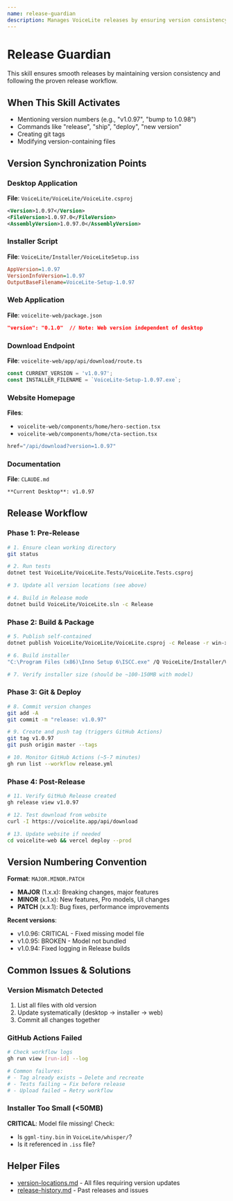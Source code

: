 ```yaml
---
name: release-guardian
description: Manages VoiceLite releases by ensuring version consistency across all files, coordinating the release workflow, and monitoring deployment. Activates when version numbers are mentioned or release work begins.
---
```


# Release Guardian

This skill ensures smooth releases by maintaining version consistency and following the proven release workflow.

## When This Skill Activates

- Mentioning version numbers (e.g., "v1.0.97", "bump to 1.0.98")
- Commands like "release", "ship", "deploy", "new version"
- Creating git tags
- Modifying version-containing files

## Version Synchronization Points

### Desktop Application
**File**: `VoiceLite/VoiceLite/VoiceLite.csproj`
```xml
<Version>1.0.97</Version>
<FileVersion>1.0.97.0</FileVersion>
<AssemblyVersion>1.0.97.0</AssemblyVersion>
```

### Installer Script
**File**: `VoiceLite/Installer/VoiceLiteSetup.iss`
```ini
AppVersion=1.0.97
VersionInfoVersion=1.0.97
OutputBaseFilename=VoiceLite-Setup-1.0.97
```

### Web Application
**File**: `voicelite-web/package.json`
```json
"version": "0.1.0"  // Note: Web version independent of desktop
```

### Download Endpoint
**File**: `voicelite-web/app/api/download/route.ts`
```typescript
const CURRENT_VERSION = 'v1.0.97';
const INSTALLER_FILENAME = `VoiceLite-Setup-1.0.97.exe`;
```

### Website Homepage
**Files**:
- `voicelite-web/components/home/hero-section.tsx`
- `voicelite-web/components/home/cta-section.tsx`
```typescript
href="/api/download?version=1.0.97"
```

### Documentation
**File**: `CLAUDE.md`
```markdown
**Current Desktop**: v1.0.97
```

## Release Workflow

### Phase 1: Pre-Release
```bash
# 1. Ensure clean working directory
git status

# 2. Run tests
dotnet test VoiceLite/VoiceLite.Tests/VoiceLite.Tests.csproj

# 3. Update all version locations (see above)

# 4. Build in Release mode
dotnet build VoiceLite/VoiceLite.sln -c Release
```

### Phase 2: Build & Package
```bash
# 5. Publish self-contained
dotnet publish VoiceLite/VoiceLite/VoiceLite.csproj -c Release -r win-x64 --self-contained

# 6. Build installer
"C:\Program Files (x86)\Inno Setup 6\ISCC.exe" /Q VoiceLite/Installer/VoiceLiteSetup.iss

# 7. Verify installer size (should be ~100-150MB with model)
```

### Phase 3: Git & Deploy
```bash
# 8. Commit version changes
git add -A
git commit -m "release: v1.0.97"

# 9. Create and push tag (triggers GitHub Actions)
git tag v1.0.97
git push origin master --tags

# 10. Monitor GitHub Actions (~5-7 minutes)
gh run list --workflow release.yml
```

### Phase 4: Post-Release
```bash
# 11. Verify GitHub Release created
gh release view v1.0.97

# 12. Test download from website
curl -I https://voicelite.app/api/download

# 13. Update website if needed
cd voicelite-web && vercel deploy --prod
```

## Version Numbering Convention

**Format**: `MAJOR.MINOR.PATCH`
- **MAJOR** (1.x.x): Breaking changes, major features
- **MINOR** (x.1.x): New features, Pro models, UI changes
- **PATCH** (x.x.1): Bug fixes, performance improvements

**Recent versions**:
- v1.0.96: CRITICAL - Fixed missing model file
- v1.0.95: BROKEN - Model not bundled
- v1.0.94: Fixed logging in Release builds

## Common Issues & Solutions

### Version Mismatch Detected
1. List all files with old version
2. Update systematically (desktop → installer → web)
3. Commit all changes together

### GitHub Actions Failed
```bash
# Check workflow logs
gh run view [run-id] --log

# Common failures:
# - Tag already exists → Delete and recreate
# - Tests failing → Fix before release
# - Upload failed → Retry workflow
```

### Installer Too Small (<50MB)
**CRITICAL**: Model file missing! Check:
- Is `ggml-tiny.bin` in `VoiceLite/whisper/`?
- Is it referenced in `.iss` file?

## Helper Files

- [version-locations.md](version-locations.md) - All files requiring version updates
- [release-history.md](release-history.md) - Past releases and issues